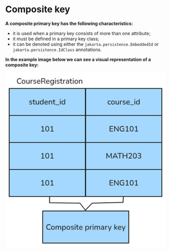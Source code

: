 # Composite key
**A composite primary key has the following characteristics:**
- it is used when a primary
key consists of more than one attribute;
- it must be defined in a 
primary key class;
- it can be denoted using either the 
`jakarta.persistence.EmbeddedId` or `jakarta.persistence.IdClass` annotations.

**In the example image below
we can see a visual representation of a composite key:**

<img src="img/composite.png" width="550" height="550">